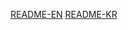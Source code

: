 [README-EN](https://github.com/zerodice0/BlackBearsFlutterLibrary/blob/main/lib/library/daum_postcode_search/README.md)
[README-KR](https://github.com/zerodice0/BlackBearsFlutterLibrary/blob/main/lib/library/daum_postcode_search/README.KR.md)